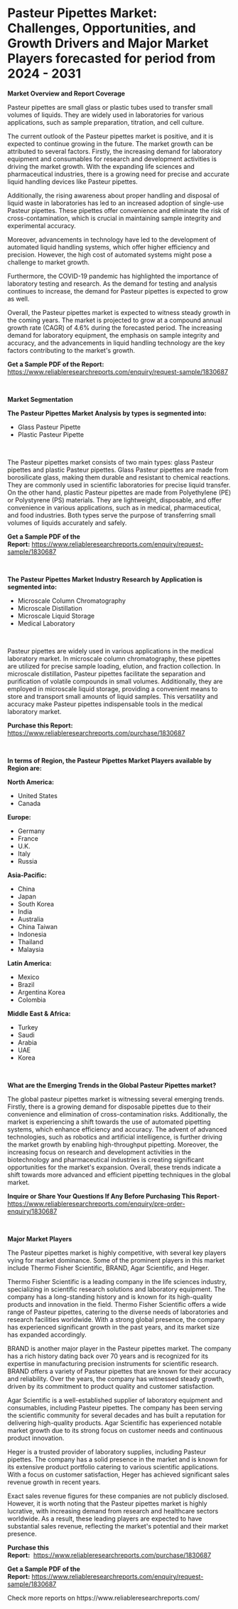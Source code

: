 <p><h1>Pasteur Pipettes Market: Challenges, Opportunities, and Growth Drivers and Major Market Players forecasted for period from 2024 - 2031</h1></p><p><strong>Market Overview and Report Coverage</strong></p>
<p><p>Pasteur pipettes are small glass or plastic tubes used to transfer small volumes of liquids. They are widely used in laboratories for various applications, such as sample preparation, titration, and cell culture.</p><p>The current outlook of the Pasteur pipettes market is positive, and it is expected to continue growing in the future. The market growth can be attributed to several factors. Firstly, the increasing demand for laboratory equipment and consumables for research and development activities is driving the market growth. With the expanding life sciences and pharmaceutical industries, there is a growing need for precise and accurate liquid handling devices like Pasteur pipettes.</p><p>Additionally, the rising awareness about proper handling and disposal of liquid waste in laboratories has led to an increased adoption of single-use Pasteur pipettes. These pipettes offer convenience and eliminate the risk of cross-contamination, which is crucial in maintaining sample integrity and experimental accuracy.</p><p>Moreover, advancements in technology have led to the development of automated liquid handling systems, which offer higher efficiency and precision. However, the high cost of automated systems might pose a challenge to market growth.</p><p>Furthermore, the COVID-19 pandemic has highlighted the importance of laboratory testing and research. As the demand for testing and analysis continues to increase, the demand for Pasteur pipettes is expected to grow as well.</p><p>Overall, the Pasteur pipettes market is expected to witness steady growth in the coming years. The market is projected to grow at a compound annual growth rate (CAGR) of 4.6% during the forecasted period. The increasing demand for laboratory equipment, the emphasis on sample integrity and accuracy, and the advancements in liquid handling technology are the key factors contributing to the market's growth.</p></p>
<p><strong>Get a Sample PDF of the Report:</strong> <a href="https://www.reliableresearchreports.com/enquiry/request-sample/1830687">https://www.reliableresearchreports.com/enquiry/request-sample/1830687</a></p>
<p>&nbsp;</p>
<p><strong>Market Segmentation</strong></p>
<p><strong>The Pasteur Pipettes Market Analysis by types is segmented into:</strong></p>
<p><ul><li>Glass Pasteur Pipette</li><li>Plastic Pasteur Pipette</li></ul></p>
<p>&nbsp;</p>
<p><p>The Pasteur pipettes market consists of two main types: glass Pasteur pipettes and plastic Pasteur pipettes. Glass Pasteur pipettes are made from borosilicate glass, making them durable and resistant to chemical reactions. They are commonly used in scientific laboratories for precise liquid transfer. On the other hand, plastic Pasteur pipettes are made from Polyethylene (PE) or Polystyrene (PS) materials. They are lightweight, disposable, and offer convenience in various applications, such as in medical, pharmaceutical, and food industries. Both types serve the purpose of transferring small volumes of liquids accurately and safely.</p></p>
<p><strong>Get a Sample PDF of the Report:</strong>&nbsp;<a href="https://www.reliableresearchreports.com/enquiry/request-sample/1830687">https://www.reliableresearchreports.com/enquiry/request-sample/1830687</a></p>
<p>&nbsp;</p>
<p><strong>The Pasteur Pipettes Market Industry Research by Application is segmented into:</strong></p>
<p><ul><li>Microscale Column Chromatography</li><li>Microscale Distillation</li><li>Microscale Liquid Storage</li><li>Medical Laboratory</li></ul></p>
<p>&nbsp;</p>
<p><p>Pasteur pipettes are widely used in various applications in the medical laboratory market. In microscale column chromatography, these pipettes are utilized for precise sample loading, elution, and fraction collection. In microscale distillation, Pasteur pipettes facilitate the separation and purification of volatile compounds in small volumes. Additionally, they are employed in microscale liquid storage, providing a convenient means to store and transport small amounts of liquid samples. This versatility and accuracy make Pasteur pipettes indispensable tools in the medical laboratory market.</p></p>
<p><strong>Purchase this Report:</strong>&nbsp; <a href="https://www.reliableresearchreports.com/purchase/1830687">https://www.reliableresearchreports.com/purchase/1830687</a></p>
<p>&nbsp;</p>
<p><strong>In terms of Region, the Pasteur Pipettes Market Players available by Region are:</strong></p>
<p>
    <p> <strong> North America: </strong>
        <ul>
            <li>United States</li>
            <li>Canada</li>
        </ul>
        </p> 
    <p> <strong> Europe: </strong>
        <ul>
            <li>Germany</li>
            <li>France</li>
            <li>U.K.</li>
            <li>Italy</li>
            <li>Russia</li>
        </ul>
        </p> 
    <p> <strong> Asia-Pacific: </strong>
        <ul>
            <li>China</li>
            <li>Japan</li>
            <li>South Korea</li>
            <li>India</li>
            <li>Australia</li>
            <li>China Taiwan</li>
            <li>Indonesia</li>
            <li>Thailand</li>
            <li>Malaysia</li>
        </ul>
        </p> 
    <p> <strong> Latin America: </strong>
        <ul>
            <li>Mexico</li>
            <li>Brazil</li>
            <li>Argentina Korea</li>
            <li>Colombia</li>
        </ul>
        </p> 
    <p> <strong> Middle East & Africa: </strong>
        <ul>
            <li>Turkey</li>
            <li>Saudi</li>
            <li>Arabia</li>
            <li>UAE</li>
            <li>Korea</li>
        </ul>
    </p>
    </p>
<p>&nbsp;</p>
<p><strong>What are the Emerging Trends in the Global Pasteur Pipettes market?</strong></p>
<p><p>The global pasteur pipettes market is witnessing several emerging trends. Firstly, there is a growing demand for disposable pipettes due to their convenience and elimination of cross-contamination risks. Additionally, the market is experiencing a shift towards the use of automated pipetting systems, which enhance efficiency and accuracy. The advent of advanced technologies, such as robotics and artificial intelligence, is further driving the market growth by enabling high-throughput pipetting. Moreover, the increasing focus on research and development activities in the biotechnology and pharmaceutical industries is creating significant opportunities for the market's expansion. Overall, these trends indicate a shift towards more advanced and efficient pipetting techniques in the global market.</p></p>
<p><strong>Inquire or Share Your Questions If Any Before Purchasing This Report</strong>- <a href="https://www.reliableresearchreports.com/enquiry/pre-order-enquiry/1830687">https://www.reliableresearchreports.com/enquiry/pre-order-enquiry/1830687</a></p>
<p>&nbsp;</p>
<p><strong>Major Market Players</strong></p>
<p><p>The Pasteur pipettes market is highly competitive, with several key players vying for market dominance. Some of the prominent players in this market include Thermo Fisher Scientific, BRAND, Agar Scientific, and Heger.</p><p>Thermo Fisher Scientific is a leading company in the life sciences industry, specializing in scientific research solutions and laboratory equipment. The company has a long-standing history and is known for its high-quality products and innovation in the field. Thermo Fisher Scientific offers a wide range of Pasteur pipettes, catering to the diverse needs of laboratories and research facilities worldwide. With a strong global presence, the company has experienced significant growth in the past years, and its market size has expanded accordingly.</p><p>BRAND is another major player in the Pasteur pipettes market. The company has a rich history dating back over 70 years and is recognized for its expertise in manufacturing precision instruments for scientific research. BRAND offers a variety of Pasteur pipettes that are known for their accuracy and reliability. Over the years, the company has witnessed steady growth, driven by its commitment to product quality and customer satisfaction.</p><p>Agar Scientific is a well-established supplier of laboratory equipment and consumables, including Pasteur pipettes. The company has been serving the scientific community for several decades and has built a reputation for delivering high-quality products. Agar Scientific has experienced notable market growth due to its strong focus on customer needs and continuous product innovation.</p><p>Heger is a trusted provider of laboratory supplies, including Pasteur pipettes. The company has a solid presence in the market and is known for its extensive product portfolio catering to various scientific applications. With a focus on customer satisfaction, Heger has achieved significant sales revenue growth in recent years.</p><p>Exact sales revenue figures for these companies are not publicly disclosed. However, it is worth noting that the Pasteur pipettes market is highly lucrative, with increasing demand from research and healthcare sectors worldwide. As a result, these leading players are expected to have substantial sales revenue, reflecting the market's potential and their market presence.</p></p>
<p><strong>Purchase this Report:</strong>&nbsp;&nbsp;<a href="https://www.reliableresearchreports.com/purchase/1830687">https://www.reliableresearchreports.com/purchase/1830687</a></p>
<p></p>
<p><strong>Get a Sample PDF of the Report:</strong>&nbsp;<a href="https://www.reliableresearchreports.com/enquiry/request-sample/1830687">https://www.reliableresearchreports.com/enquiry/request-sample/1830687</a></p>
<p>Check more reports on https://www.reliableresearchreports.com/</p>
